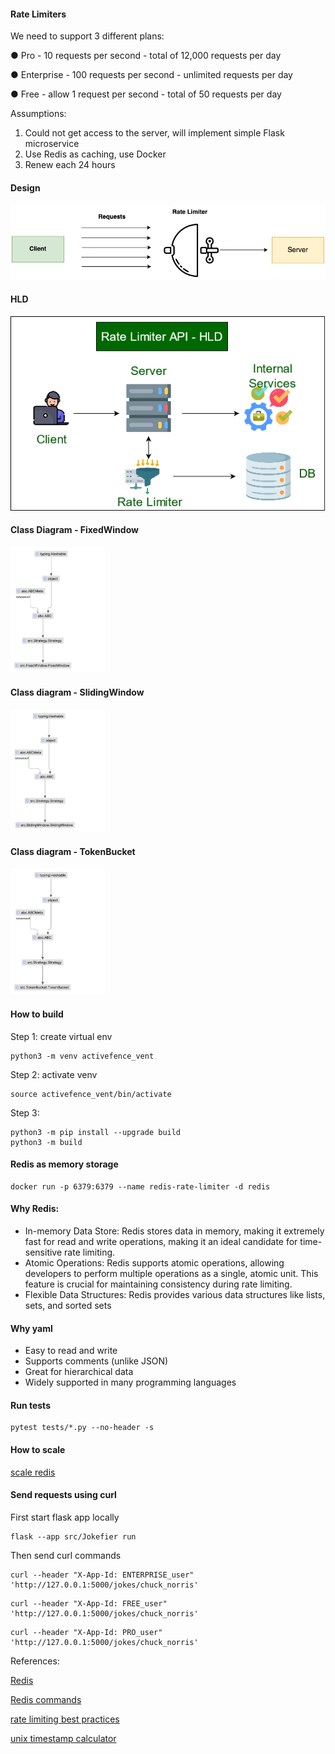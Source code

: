 #### Rate Limiters

We need to support 3 different plans:

● Pro - 10 requests per second - total of 12,000 requests per day

● Enterprise - 100 requests per second - unlimited requests per day

● Free - allow 1 request per second - total of 50 requests per day

Assumptions:

1. Could not get access to the server, will implement simple Flask microservice
2. Use Redis as caching, use Docker
3. Renew each 24 hours

#### Design

![alt rl scheme](img/rate_limiter.drawio.png)

#### HLD

![alt hld](img/ratelimiter.png)


#### Class Diagram - FixedWindow

<img src="img/FixedWindow.png" alt="fixed_window" width="30%" height="30%">


#### Class diagram - SlidingWindow

<img src="img/SlidingWindow.png" alt="fixed_window" width="30%" height="30%">

#### Class diagram - TokenBucket

<img src="img/TokenBucket.png" alt="fixed_window" width="30%" height="30%">


#### How to build

Step 1: create virtual env

```
python3 -m venv activefence_vent
```

Step 2: activate venv

```
source activefence_vent/bin/activate
```

Step 3:

```
python3 -m pip install --upgrade build
python3 -m build
```

#### Redis as memory storage

```
docker run -p 6379:6379 --name redis-rate-limiter -d redis
```

#### Why Redis:

* In-memory Data Store: Redis stores data in memory, making it extremely fast for read and write operations, making it 
  an ideal candidate for time-sensitive rate limiting.
* Atomic Operations: Redis supports atomic operations, allowing developers to perform multiple operations as a single, 
  atomic unit. This feature is crucial for maintaining consistency during rate limiting.
* Flexible Data Structures: Redis provides various data structures like lists, sets, and sorted sets

#### Why yaml

* Easy to read and write
* Supports comments (unlike JSON)
* Great for hierarchical data
* Widely supported in many programming languages


#### Run tests

```
pytest tests/*.py --no-header -s
```

#### How to scale
 
[scale redis](https://redis.io/docs/latest/operate/oss_and_stack/management/scaling/)


#### Send requests using curl

First start flask app locally

```
flask --app src/Jokefier run
```

Then send curl commands

```
curl --header "X-App-Id: ENTERPRISE_user"  'http://127.0.0.1:5000/jokes/chuck_norris'
```

```
curl --header "X-App-Id: FREE_user"  'http://127.0.0.1:5000/jokes/chuck_norris'
```

```
curl --header "X-App-Id: PRO_user"  'http://127.0.0.1:5000/jokes/chuck_norris' 
```


References:

[Redis](https://pypi.org/project/redis/)

[Redis commands](https://redis.io/docs/latest/commands/)

[](https://blog.finxter.com/5-best-ways-to-implement-rate-limiting-for-users-in-python/)

[](https://collabnix.com/rate-limiting-in-redis-explained/)

[rate limiting best practices](https://developer.okta.com/docs/reference/rl-best-practices/)

[unix timestamp calculator](https://www.unixtimestamp.com/)

